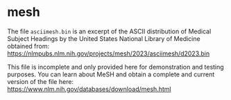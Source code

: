 # mesh

The file `asciimesh.bin` is an excerpt of the ASCII distribution of
Medical Subject Headings by the United States National Library of Medicine
obtained from: https://nlmpubs.nlm.nih.gov/projects/mesh/2023/asciimesh/d2023.bin

This file is incomplete and only provided here for demonstration and testing purposes.
You can learn about MeSH and obtain a complete and current version of the file here:
https://www.nlm.nih.gov/databases/download/mesh.html
